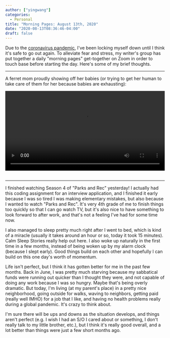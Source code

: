```yaml
---
author: ["yingwang"]
categories:
  - Personal
title: "Morning Pages: August 13th, 2020"
date: "2020-08-13T08:36:46-04:00"
draft: false
---
```


Due to the [coronavirus
pandemic](https://en.wikipedia.org/wiki/2019-20_coronavirus_pandemic), I've been
locking myself down until I think it's safe to go out again. To alleviate fear
and stress, my writer's group has put together a daily "morning pages"
get-together on Zoom in order to touch base before starting the day. Here's some
of my brief thoughts.

---

A ferret mom proudly showing off her babies (or trying to get her human to take
care of them for her because babies are exhausting):

<!-- https://stackoverflow.com/a/26276254 -->
<video style="width: 100%; width: -moz-available; width: -webkit-fill-available; width: fill-available; max-width: 100%;" controls>
    <source src="/video/posts/2020/08/13/morning_pages.mp4" type="video/mp4">
    Your browser does not support HTML5 video.
</video>
<br/>
<br/>

---

I finished watching Season 4 of "Parks and Rec" yesterday! I actually had this
coding assignment for an interview application, and I finished it early because
I was so tired I was making elementary mistakes, but also because I wanted to
watch "Parks and Rec". It's very 4th grade of me to finish things too quickly so
that I can go watch TV, but it's also nice to have something to look forward to
after work, and that's not a feeling I've had for some time now.

I also managed to sleep pretty much right after I went to bed, which is kind of
a miracle (usually it takes around an hour or so, today it took 15 minutes).
Calm Sleep Stories really help out here. I also woke up naturally in the first
time in a few months, instead of being woken up by my alarm clock (because I
slept early). Good things build on each other and hopefully I can build on this
one day's worth of momentum.

Life isn't perfect, but I think it has gotten better for me in the past few
months. Back in June, I was pretty much starving because my sabbatical funds
were running out quicker than I thought they were, and not capable of doing any
work because I was so hungry. Maybe that's being overly dramatic. But today, I'm
living (at my parent's place) in a pretty nice neighborhood, going outside for
walks, waving to neighbors, getting paid (really well IMHO) for a job that I
like, and having no health problems really during a global pandemic. It's crazy
to think about.

I'm sure there will be ups and downs as the situation develops, and things
aren't perfect (e.g. I wish I had an S/O I cared about or something, I don't
really talk to my little brother, etc.), but I think it's really good overall,
and a lot better than things were just a few short months ago.
